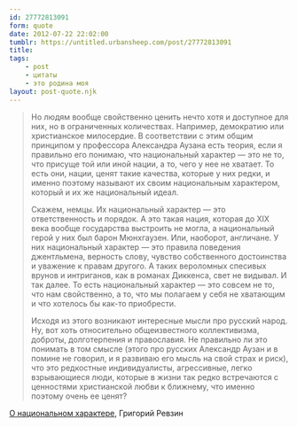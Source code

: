 ```yaml
---
id: 27772813091
form: quote
date: 2012-07-22 22:02:00
tumblr: https://untitled.urbansheep.com/post/27772813091
title: 
tags:
    - post
    - цитаты
    - это родина моя
layout: post-quote.njk
---
```


<blockquote>
<p>Но людям вообще свойственно ценить нечто хотя и доступное для них, но в ограниченных количествах. Например, демократию или христианское милосердие. В соответствии с этим общим принципом у профессора Александра Аузана есть теория, если я правильно его понимаю, что национальный характер — это не то, что присуще той или иной нации, а то, чего у нее не хватает. То есть они, нации, ценят такие качества, которые у них редки, и именно поэтому называют их своим национальным характером, который и их же национальный идеал.</p>

<p>Скажем, немцы. Их национальный характер — это ответственность и порядок. А это такая нация, которая до XIX века вообще государства выстроить не могла, а национальный герой у них был барон Мюнхгаузен. Или, наоборот, англичане. У них национальный характер — это правила поведения джентльмена, верность слову, чувство собственного достоинства и уважение к правам другого. А таких вероломных спесивых врунов и интриганов, как в романах Диккенса, свет не видывал. И так далее. То есть национальный характер — это совсем не то, что нам свойственно, а то, что мы полагаем у себя не хватающим и что хотелось бы как-то приобрести.</p>

<p>Исходя из этого возникают интересные мысли про русский народ. Ну, вот хоть относительно общеизвестного коллективизма, доброты, долготерпения и православия. Не правильно ли это понимать в том смысле (этого про русских Александр Аузан и в помине не говорил, и я развиваю его мысль на свой страх и риск), что это редкостные индивидуалисты, агрессивные, легко взрывающиеся люди, которые в жизни так редко встречаются с ценностями христианской любви к ближнему, что именно поэтому очень ее ценят?</p>
</blockquote>

<a href="http://kommersant.ru/doc/1967468">О национальном характере</a>, Григорий Ревзин
